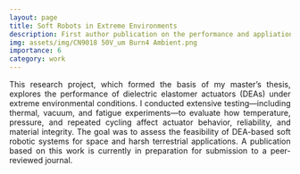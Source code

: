 ```yaml
---
layout: page
title: Soft Robots in Extreme Environments
description: First author publication on the performance and appliations of soft robots under harsh conditions
img: assets/img/CN9018 50V_um Burn4 Ambient.png
importance: 6
category: work
---
```


<div style="text-align: justify;">
This research project, which formed the basis of my master’s thesis, explores the performance of dielectric elastomer actuators (DEAs) under extreme environmental conditions. I conducted extensive testing—including thermal, vacuum, and fatigue experiments—to evaluate how temperature, pressure, and repeated cycling affect actuator behavior, reliability, and material integrity. The goal was to assess the feasibility of DEA-based soft robotic systems for space and harsh terrestrial applications. A publication based on this work is currently in preparation for submission to a peer-reviewed journal.
</div>

